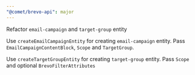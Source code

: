 ```yaml
---
"@comet/brevo-api": major
---
```


Refactor `email-campaign` and `target-group` entity

Use `createEmailCampaignEntity` for creating `email-campaign` entity. Pass `EmailCampaignContentBlock`, `Scope` and `TargetGroup`.

Use `createTargetGroupEntity` for creating `target-group` entity. Pass `Scope` and optional `BrevoFilterAttributes`
